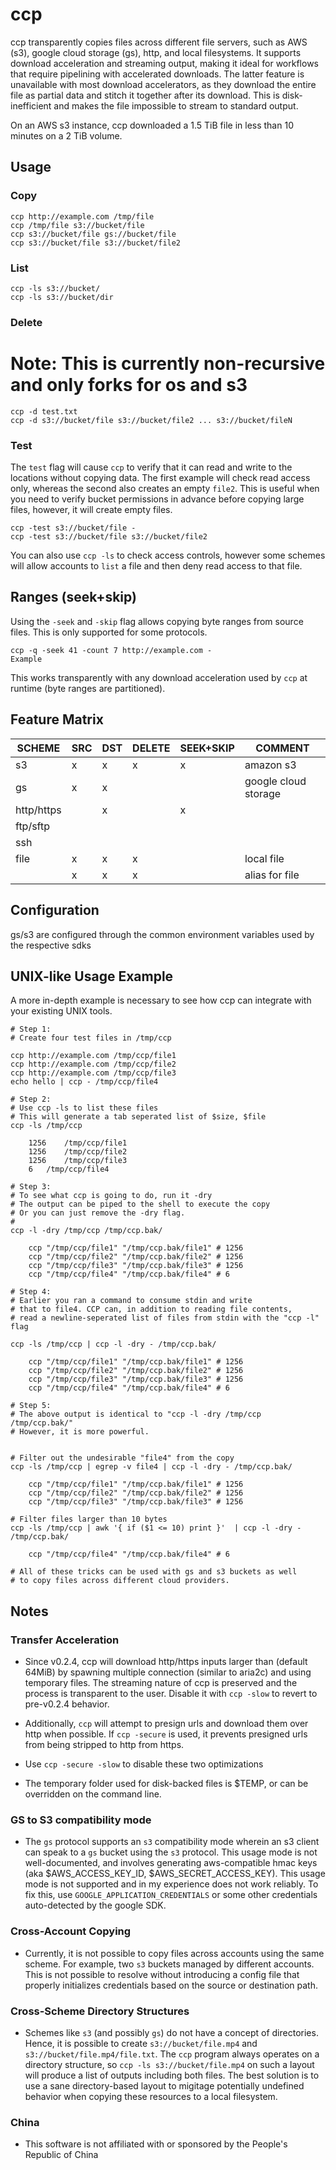 # ccp
ccp transparently copies files across different file servers, such as AWS (s3), google cloud storage (gs), http, and local filesystems. It supports download acceleration and streaming output, making it ideal for workflows that require pipelining with accelerated downloads. The latter feature is unavailable with most download accelerators, as they download the entire file as partial data and stitch it together after its download. This is disk-inefficient and makes the file impossible to stream to standard output.

On an AWS s3 instance, ccp downloaded a 1.5 TiB file in less than 10 minutes on a 2 TiB volume.

## Usage

### Copy

```
ccp http://example.com /tmp/file
ccp /tmp/file s3://bucket/file
ccp s3://bucket/file gs://bucket/file
ccp s3://bucket/file s3://bucket/file2
```

### List

```
ccp -ls s3://bucket/
ccp -ls s3://bucket/dir
```


### Delete

# Note: This is currently non-recursive and only forks for os and s3
```
ccp -d test.txt
ccp -d s3://bucket/file s3://bucket/file2 ... s3://bucket/fileN
```

### Test

The `test` flag will cause `ccp` to verify that it can read and write to the locations without copying data. The first example will check read access only, whereas the second also creates an empty `file2`. This is useful when you need to verify bucket permissions in advance before copying large files, however, it will create empty files.

```
ccp -test s3://bucket/file -
ccp -test s3://bucket/file s3://bucket/file2
```

You can also use `ccp -ls` to check access controls, however some schemes will allow accounts to `list` a file and then deny read access to that file.

## Ranges (seek+skip)

Using the `-seek` and `-skip` flag allows copying byte ranges from source files. This is only supported for some protocols.

```
ccp -q -seek 41 -count 7 http://example.com -
Example
```

This works transparently with any download acceleration used by `ccp` at runtime (byte ranges are partitioned).

## Feature Matrix

SCHEME | SRC | DST | DELETE | SEEK+SKIP | COMMENT
-- | -- | -- | --| --| --
s3 | x | x |x|x| amazon s3
gs | x | x ||| google cloud storage
http/https || x || x  |  
ftp/sftp |  |||   |  
ssh |  |||   |  
file | x | x |x|| local file
  | x | x |x|| alias for file

## Configuration

gs/s3 are configured through the common environment variables used by the respective sdks


## UNIX-like Usage Example

A more in-depth example is necessary to see how ccp can integrate with your existing UNIX tools.
```
# Step 1:
# Create four test files in /tmp/ccp

ccp http://example.com /tmp/ccp/file1
ccp http://example.com /tmp/ccp/file2
ccp http://example.com /tmp/ccp/file3
echo hello | ccp - /tmp/ccp/file4

# Step 2:
# Use ccp -ls to list these files
# This will generate a tab seperated list of $size, $file
ccp -ls /tmp/ccp

	1256	/tmp/ccp/file1
	1256	/tmp/ccp/file2
	1256	/tmp/ccp/file3
	6	/tmp/ccp/file4

# Step 3:
# To see what ccp is going to do, run it -dry
# The output can be piped to the shell to execute the copy
# Or you can just remove the -dry flag.
#
ccp -l -dry /tmp/ccp /tmp/ccp.bak/

	ccp "/tmp/ccp/file1" "/tmp/ccp.bak/file1" # 1256
	ccp "/tmp/ccp/file2" "/tmp/ccp.bak/file2" # 1256
	ccp "/tmp/ccp/file3" "/tmp/ccp.bak/file3" # 1256
	ccp "/tmp/ccp/file4" "/tmp/ccp.bak/file4" # 6

# Step 4:
# Earlier you ran a command to consume stdin and write
# that to file4. CCP can, in addition to reading file contents,
# read a newline-seperated list of files from stdin with the "ccp -l" flag

ccp -ls /tmp/ccp | ccp -l -dry - /tmp/ccp.bak/

	ccp "/tmp/ccp/file1" "/tmp/ccp.bak/file1" # 1256
	ccp "/tmp/ccp/file2" "/tmp/ccp.bak/file2" # 1256
	ccp "/tmp/ccp/file3" "/tmp/ccp.bak/file3" # 1256
	ccp "/tmp/ccp/file4" "/tmp/ccp.bak/file4" # 6

# Step 5:
# The above output is identical to "ccp -l -dry /tmp/ccp /tmp/ccp.bak/"
# However, it is more powerful.


# Filter out the undesirable "file4" from the copy
ccp -ls /tmp/ccp | egrep -v file4 | ccp -l -dry - /tmp/ccp.bak/

	ccp "/tmp/ccp/file1" "/tmp/ccp.bak/file1" # 1256
	ccp "/tmp/ccp/file2" "/tmp/ccp.bak/file2" # 1256
	ccp "/tmp/ccp/file3" "/tmp/ccp.bak/file3" # 1256

# Filter files larger than 10 bytes
ccp -ls /tmp/ccp | awk '{ if ($1 <= 10) print }'  | ccp -l -dry - /tmp/ccp.bak/

	ccp "/tmp/ccp/file4" "/tmp/ccp.bak/file4" # 6

# All of these tricks can be used with gs and s3 buckets as well
# to copy files across different cloud providers.
```

## Notes

### Transfer Acceleration

- Since v0.2.4, ccp will download http/https inputs larger than (default 64MiB) by spawning multiple connection (similar to aria2c) and using temporary files. The streaming nature of ccp is preserved and the process is transparent to the user. Disable it with `ccp -slow` to revert to pre-v0.2.4 behavior.

- Additionally, `ccp` will attempt to presign urls and download them over http when possible. If `ccp -secure` is used, it prevents presigned urls from being stripped to http from https.

- Use `ccp -secure -slow` to disable these two optimizations

- The temporary folder used for disk-backed files is $TEMP, or can be overridden on the command line. 

### GS to S3 compatibility mode

- The `gs` protocol supports an `s3` compatibility mode wherein an s3 client can speak to a `gs` bucket using the `s3` protocol. This usage mode is not well-documented, and involves generating aws-compatible hmac keys (aka $AWS_ACCESS_KEY_ID, $AWS_SECRET_ACCESS_KEY). This usage mode is not supported and in my experience does not work reliably. To fix this, use `GOOGLE_APPLICATION_CREDENTIALS` or some other credentials auto-detected by the google SDK.

### Cross-Account Copying

- Currently, it is not possible to copy files across accounts using the same scheme. For example, two `s3` buckets managed by different accounts. This is not possible to resolve without introducing a config file that properly initializes credentials based on the source or destination path.

### Cross-Scheme Directory Structures

- Schemes like `s3` (and possibly `gs`) do not have a concept of directories. Hence, it is possible to create `s3://bucket/file.mp4` and `s3://bucket/file.mp4/file.txt`. The `ccp` program always operates on a directory structure, so `ccp -ls s3://bucket/file.mp4` on such a layout will produce a list of outputs including both files. The best solution is to use a sane directory-based layout to migitage potentially undefined behavior when copying these resources to a local filesystem.

 ### China

- This software is not affiliated with or sponsored by the People's Republic of China
